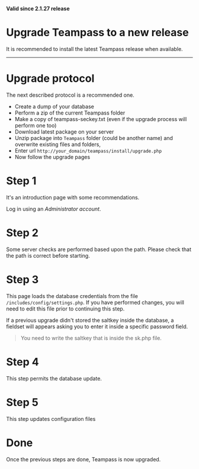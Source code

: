__Valid since 2.1.27 release__

# Upgrade Teampass to a new release

It is recommended to install the latest Teampass release when available.

---

# Upgrade protocol

The next described protocol is a recommended one.

* Create a dump of your database
* Perform a zip of the current Teampass folder
* Make a copy of teampass-seckey.txt (even if the upgrade process will perform one too)
* Download latest package on your server
* Unzip package into `Teampass` folder (could be another name) and overwrite existing files and folders,
* Enter url `http://your_domain/teampass/install/upgrade.php`
* Now follow the upgrade pages

# Step 1

It's an introduction page with some recommendations.

Log in using an _Administrator account_.

# Step 2

Some server checks are performed based upon the path. Please check that the path is correct before starting.

# Step 3

This page loads the database credentials from the file `/includes/config/settings.php`.
If you have performed changes, you will need to edit this file prior to continuing this step.

If a previous upgrade didn't stored the saltkey inside the database, a fieldset will appears asking you to enter it inside a specific password field.

> You need to write the saltkey that is inside the sk.php file.

# Step 4

This step permits the database update.

# Step 5

This step updates configuration files

# Done

Once the previous steps are done, Teampass is now upgraded.
